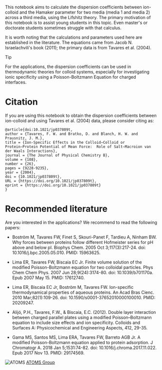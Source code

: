This notebook aims to calculate the dispersion coefficients between ion-colloid and the Hamaker parameter for two media (media 1 and media 2) across a third media, using the Lifshitz theory. The primary motivation of this notebook is to assist young students in this topic. Even master's or doctorate students sometimes struggle with that calculus. 

It is worth noting that the calculations and parameters used here are established in the literature. The equations came from Jacob N. Israelachvili's book (2011); the primary data is from Tavares et al. (2004).

> [!TIP]
> For the applications, the dispersion coefficients can be used in thermodynamic theories for colloid systems, especially for investigating ionic specificity using a Poisson-Boltzmann Equation for charged interfaces.

# Citation
If you are using this notebook to obtain the dispersion coefficients between ion-colloid and using Tavares et al. (2004) data, please consider citing as:
```
@article{doi:10.1021/jp037809t,
author = {Tavares, F. W. and Bratko, D. and Blanch, H. W. and Prausnitz, J. M.},
title = {Ion-Specific Effects in the Colloid−Colloid or Protein−Protein Potential of Mean Force:  Role of Salt−Macroion van der Waals Interactions},
journal = {The Journal of Physical Chemistry B},
volume = {108},
number = {26},
pages = {9228-9235},
year = {2004},
doi = {10.1021/jp037809t},
URL = {https://doi.org/10.1021/jp037809t},
eprint = {https://doi.org/10.1021/jp037809t}
}
```

# Recommended literature
Are you interested in the applications? We recommend to read the following papers:
* Boström M, Tavares FW, Finet S, Skouri-Panet F, Tardieu A, Ninham BW. Why forces between proteins follow different Hofmeister series for pH above and below pI. Biophys Chem. 2005 Oct 3;117(3):217-24. doi: 10.1016/j.bpc.2005.05.010. PMID: 15963625.
  
* Lima ER, Tavares FW, Biscaia EC Jr. Finite volume solution of the modified Poisson-Boltzmann equation for two colloidal particles. Phys Chem Chem Phys. 2007 Jun 28;9(24):3174-80. doi: 10.1039/b701170a. Epub 2007 May 15. PMID: 17612740.

* Lima ER, Biscaia EC Jr, Boström M, Tavares FW. Ion-specific thermodynamical properties of aqueous proteins. An Acad Bras Cienc. 2010 Mar;82(1):109-26. doi: 10.1590/s0001-37652010000100010. PMID: 20209247.

* Alijó, P.H., Tavares, F.W., & Biscaia, E.C. (2012). Double layer interaction between charged parallel plates using a modified Poisson–Boltzmann equation to include size effects and ion specificity. Colloids and Surfaces A: Physicochemical and Engineering Aspects, 412, 29-35.

* Gama MS, Santos MS, Lima ERA, Tavares FW, Barreto AGB Jr. A modified Poisson-Boltzmann equation applied to protein adsorption. J Chromatogr A. 2018 Jan 5;1531:74-82. doi: 10.1016/j.chroma.2017.11.022. Epub 2017 Nov 13. PMID: 29174569.

![ATOMS](https://static.wixstatic.com/media/52a33c_ad1448942345475193f42b50b6c45804~mv2.png/v1/crop/x_0,y_0,w_289,h_275/fill/w_52,h_49,al_c,q_85,usm_0.66_1.00_0.01,enc_auto/logo%20atoms%20bolinha.png) [ATOMS Group](https://atomsufrj.wixsite.com/home)
